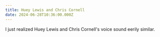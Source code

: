 ```yaml
---
title: Huey Lewis and Chris Cornell
date: 2024-06-28T10:36:00.000Z
---
```

I just realized Huey Lewis and Chris Cornell's voice sound eerily similar.

